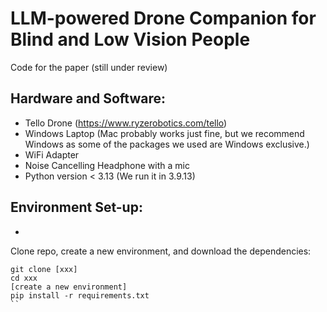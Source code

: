 # LLM-powered Drone Companion for Blind and Low Vision People


Code for the paper (still under review)

## Hardware and Software: 
- Tello Drone (https://www.ryzerobotics.com/tello)
- Windows Laptop (Mac probably works just fine, but we recommend Windows as some of the packages we used are Windows exclusive.)
- WiFi Adapter
- Noise Cancelling Headphone with a mic
- Python version < 3.13 (We run it in 3.9.13) 

## Environment Set-up:  
-
Clone repo, create a new environment, and download the dependencies: 
```
git clone [xxx]
cd xxx
[create a new environment]
pip install -r requirements.txt
``
